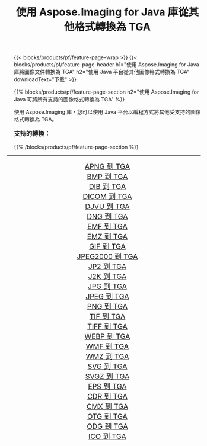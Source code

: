 ﻿---
title: 使用 Aspose.Imaging for Java 庫從其他格式轉換為 TGA 
weight: 3920
url: /zh-hant/java/conversion/to/tga/ 
lang: zh-hant
langdirlevel: 2
locales: zh-hans,ja,it,ru,de,es,fr,nl,id,lt,pl,pt,vi,tr,ko,zh-hant,ar,hi,th,sv,cs,uk,he
description: 使用 Aspose.Imaging，您可以使用 Java 從其他格式轉換為 TGA
---

{{< blocks/products/pf/feature-page-wrap >}}
{{< blocks/products/pf/feature-page-header h1="使用 Aspose.Imaging for Java 庫將圖像文件轉換為 TGA" h2="使用 Java 平台從其他圖像格式轉換為 TGA" downloadText="下載" >}}


{{% blocks/products/pf/feature-page-section  h2="使用 Aspose.Imaging for Java 可將所有支持的圖像格式轉換為 TGA" %}}
<p align=justify>使用 Aspose.Imaging 庫，您可以使用 Java 平台以編程方式將其他受支持的圖像格式轉換為 TGA。</p>
<h3 style="margin-top:16px;">
支持的轉換：
</h3>
{{% /blocks/products/pf/feature-page-section %}}
<div class="container-fluid productfamilypage bg-gray">
    <div class="convertypes bg-gray agp-content section">
        <div class="container">
		<hr style="margin-left:-20px;"/>
		<div class="row other-converters" style="gap: 10px;font-size: 19px;text-align:center;">
		    <div class='col-md-3 other-converter remove-lp remove-rp'><a href="/imaging/zh-hant/java/conversion/apng-to-tga/" style="padding:15px;">APNG 到 TGA</a></div>
<div class='col-md-3 other-converter remove-lp remove-rp'><a href="/imaging/zh-hant/java/conversion/bmp-to-tga/" style="padding:15px;">BMP 到 TGA</a></div>
<div class='col-md-3 other-converter remove-lp remove-rp'><a href="/imaging/zh-hant/java/conversion/dib-to-tga/" style="padding:15px;">DIB 到 TGA</a></div>
<div class='col-md-3 other-converter remove-lp remove-rp'><a href="/imaging/zh-hant/java/conversion/dicom-to-tga/" style="padding:15px;">DICOM 到 TGA</a></div>
<div class='col-md-3 other-converter remove-lp remove-rp'><a href="/imaging/zh-hant/java/conversion/djvu-to-tga/" style="padding:15px;">DJVU 到 TGA</a></div>
<div class='col-md-3 other-converter remove-lp remove-rp'><a href="/imaging/zh-hant/java/conversion/dng-to-tga/" style="padding:15px;">DNG 到 TGA</a></div>
<div class='col-md-3 other-converter remove-lp remove-rp'><a href="/imaging/zh-hant/java/conversion/emf-to-tga/" style="padding:15px;">EMF 到 TGA</a></div>
<div class='col-md-3 other-converter remove-lp remove-rp'><a href="/imaging/zh-hant/java/conversion/emz-to-tga/" style="padding:15px;">EMZ 到 TGA</a></div>
<div class='col-md-3 other-converter remove-lp remove-rp'><a href="/imaging/zh-hant/java/conversion/gif-to-tga/" style="padding:15px;">GIF 到 TGA</a></div>
<div class='col-md-3 other-converter remove-lp remove-rp'><a href="/imaging/zh-hant/java/conversion/jpeg2000-to-tga/" style="padding:15px;">JPEG2000 到 TGA</a></div>
<div class='col-md-3 other-converter remove-lp remove-rp'><a href="/imaging/zh-hant/java/conversion/jp2-to-tga/" style="padding:15px;">JP2 到 TGA</a></div>
<div class='col-md-3 other-converter remove-lp remove-rp'><a href="/imaging/zh-hant/java/conversion/j2k-to-tga/" style="padding:15px;">J2K 到 TGA</a></div>
<div class='col-md-3 other-converter remove-lp remove-rp'><a href="/imaging/zh-hant/java/conversion/jpg-to-tga/" style="padding:15px;">JPG 到 TGA</a></div>
<div class='col-md-3 other-converter remove-lp remove-rp'><a href="/imaging/zh-hant/java/conversion/jpeg-to-tga/" style="padding:15px;">JPEG 到 TGA</a></div>
<div class='col-md-3 other-converter remove-lp remove-rp'><a href="/imaging/zh-hant/java/conversion/png-to-tga/" style="padding:15px;">PNG 到 TGA</a></div>
<div class='col-md-3 other-converter remove-lp remove-rp'><a href="/imaging/zh-hant/java/conversion/tif-to-tga/" style="padding:15px;">TIF 到 TGA</a></div>
<div class='col-md-3 other-converter remove-lp remove-rp'><a href="/imaging/zh-hant/java/conversion/tiff-to-tga/" style="padding:15px;">TIFF 到 TGA</a></div>
<div class='col-md-3 other-converter remove-lp remove-rp'><a href="/imaging/zh-hant/java/conversion/webp-to-tga/" style="padding:15px;">WEBP 到 TGA</a></div>
<div class='col-md-3 other-converter remove-lp remove-rp'><a href="/imaging/zh-hant/java/conversion/wmf-to-tga/" style="padding:15px;">WMF 到 TGA</a></div>
<div class='col-md-3 other-converter remove-lp remove-rp'><a href="/imaging/zh-hant/java/conversion/wmz-to-tga/" style="padding:15px;">WMZ 到 TGA</a></div>
<div class='col-md-3 other-converter remove-lp remove-rp'><a href="/imaging/zh-hant/java/conversion/svg-to-tga/" style="padding:15px;">SVG 到 TGA</a></div>
<div class='col-md-3 other-converter remove-lp remove-rp'><a href="/imaging/zh-hant/java/conversion/svgz-to-tga/" style="padding:15px;">SVGZ 到 TGA</a></div>
<div class='col-md-3 other-converter remove-lp remove-rp'><a href="/imaging/zh-hant/java/conversion/eps-to-tga/" style="padding:15px;">EPS 到 TGA</a></div>
<div class='col-md-3 other-converter remove-lp remove-rp'><a href="/imaging/zh-hant/java/conversion/cdr-to-tga/" style="padding:15px;">CDR 到 TGA</a></div>
<div class='col-md-3 other-converter remove-lp remove-rp'><a href="/imaging/zh-hant/java/conversion/cmx-to-tga/" style="padding:15px;">CMX 到 TGA</a></div>
<div class='col-md-3 other-converter remove-lp remove-rp'><a href="/imaging/zh-hant/java/conversion/otg-to-tga/" style="padding:15px;">OTG 到 TGA</a></div>
<div class='col-md-3 other-converter remove-lp remove-rp'><a href="/imaging/zh-hant/java/conversion/odg-to-tga/" style="padding:15px;">ODG 到 TGA</a></div>
<div class='col-md-3 other-converter remove-lp remove-rp'><a href="/imaging/zh-hant/java/conversion/ico-to-tga/" style="padding:15px;">ICO 到 TGA</a></div>
                </div>
        </div>
    </div>
</div>
<br/>

